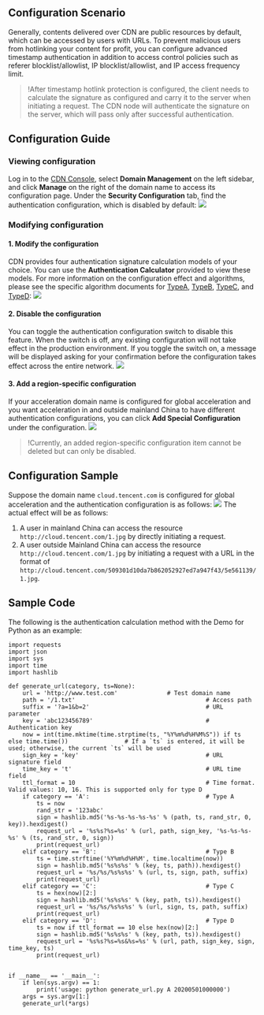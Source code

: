 
## Configuration Scenario
Generally, contents delivered over CDN are public resources by default, which can be accessed by users with URLs. To prevent malicious users from hotlinking your content for profit, you can configure advanced timestamp authentication in addition to access control policies such as referer blocklist/allowlist, IP blocklist/allowlist, and IP access frequency limit.

> !After timestamp hotlink protection is configured, the client needs to calculate the signature as configured and carry it to the server when initiating a request. The CDN node will authenticate the signature on the server, which will pass only after successful authentication.

## Configuration Guide
### Viewing configuration
Log in to the [CDN Console](https://console.cloud.tencent.com/cdn), select **Domain Management** on the left sidebar, and click **Manage** on the right of the domain name to access its configuration page. Under the **Security Configuration** tab, find the authentication configuration, which is disabled by default:
![](https://main.qcloudimg.com/raw/1efe407c5a9f2fc8f8837d5b1cdbb3d7.png)

### Modifying configuration
#### 1. Modify the configuration
CDN provides four authentication signature calculation models of your choice. You can use the **Authentication Calculator** provided to view these models. For more information on the configuration effect and algorithms, please see the specific algorithm documents for [TypeA](https://intl.cloud.tencent.com/document/product/228/35222), [TypeB](https://intl.cloud.tencent.com/document/product/228/35223), [TypeC](https://intl.cloud.tencent.com/document/product/228/35224), and [TypeD](https://intl.cloud.tencent.com/document/product/228/35225):
![](https://main.qcloudimg.com/raw/ffd60184fa759b4c7a82a5a49634b8c3.png)

#### 2. Disable the configuration
You can toggle the authentication configuration switch to disable this feature. When the switch is off, any existing configuration will not take effect in the production environment. If you toggle the switch on, a message will be displayed asking for your confirmation before the configuration takes effect across the entire network.
![](https://main.qcloudimg.com/raw/f892392e86acae153ef7821944888155.png)

#### 3. Add a region-specific configuration
If your acceleration domain name is configured for global acceleration and you want acceleration in and outside mainland China to have different authentication configurations, you can click **Add Special Configuration** under the configuration.
![](https://main.qcloudimg.com/raw/8e6e0e08ef230322f4366a4fa92288e0.png)

> !Currently, an added region-specific configuration item cannot be deleted but can only be disabled.

## Configuration Sample
Suppose the domain name `cloud.tencent.com` is configured for global acceleration and the authentication configuration is as follows:
![](https://main.qcloudimg.com/raw/1d82f89f383aa35f5d7ae679f19669fb.png)
The actual effect will be as follows:

1. A user in mainland China can access the resource `http://cloud.tencent.com/1.jpg` by directly initiating a request.
2. A user outside Mainland China can access the resource `http://cloud.tencent.com/1.jpg` by initiating a request with a URL in the format of `http://cloud.tencent.com/509301d10da7b862052927ed7a947f43/5e561139/1.jpg`.


## Sample Code

The following is the authentication calculation method with the Demo for Python as an example:

```
import requests
import json
import sys
import time
import hashlib

def generate_url(category, ts=None):
    url = 'http://www.test.com'              # Test domain name
    path = '/1.txt'                                     # Access path
    suffix = '?a=1&b=2'                                 # URL parameter
    key = 'abc123456789'                                # Authentication key
    now = int(time.mktime(time.strptime(ts, "%Y%m%d%H%M%S")) if ts else time.time())                # If a `ts` is entered, it will be used; otherwise, the current `ts` will be used
    sign_key = 'key'                                    # URL signature field
    time_key = 't'                                      # URL time field
    ttl_format = 10                                     # Time format. Valid values: 10, 16. This is supported only for type D
    if category == 'A':                                 # Type A
        ts = now
        rand_str = '123abc'
        sign = hashlib.md5('%s-%s-%s-%s-%s' % (path, ts, rand_str, 0, key)).hexdigest()
        request_url = '%s%s?%s=%s' % (url, path, sign_key, '%s-%s-%s-%s' % (ts, rand_str, 0, sign))
        print(request_url)
    elif category == 'B':                               # Type B
        ts = time.strftime('%Y%m%d%H%M', time.localtime(now))
        sign = hashlib.md5('%s%s%s' % (key, ts, path)).hexdigest()
        request_url = '%s/%s/%s%s%s' % (url, ts, sign, path, suffix)
        print(request_url)
    elif category == 'C':                               # Type C
        ts = hex(now)[2:]
        sign = hashlib.md5('%s%s%s' % (key, path, ts)).hexdigest()
        request_url = '%s/%s/%s%s%s' % (url, sign, ts, path, suffix)
        print(request_url)
    elif category == 'D':                               # Type D
        ts = now if ttl_format == 10 else hex(now)[2:]
        sign = hashlib.md5('%s%s%s' % (key, path, ts)).hexdigest()
        request_url = '%s%s?%s=%s&%s=%s' % (url, path, sign_key, sign, time_key, ts)
        print(request_url)


if __name__ == '__main__':
    if len(sys.argv) == 1:
        print('usage: python generate_url.py A 20200501000000')
    args = sys.argv[1:]
    generate_url(*args)
```
